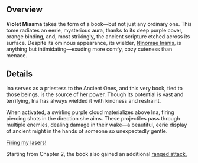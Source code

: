 <!-- title: Violet Miasma -->
<!-- quote: *Giggles cutely and proceeds to decimate her enemies* -->
<!-- chapters: -1 -->
<!-- images: (Ina's first time wielding the book), (The book viewed from the inventory), (Ina activating the book's ability) -->
<!-- model: true -->

## Overview

**Violet Miasma** takes the form of a book—but not just any ordinary one. This tome radiates an eerie, mysterious aura, thanks to its deep purple cover, orange binding, and, most strikingly, the ancient scripture etched across its surface. Despite its ominous appearance, its wielder, [Ninomae Inanis](#entry:ina-entry), is anything but intimidating—exuding more comfy, cozy cuteness than menace.

## Details

Ina serves as a priestess to the Ancient Ones, and this very book, tied to those beings, is the source of her power. Though its potential is vast and terrifying, Ina has always wielded it with kindness and restraint.

When activated, a swirling purple cloud materializes above Ina, firing piercing shots in the direction she aims. These projectiles pass through multiple enemies, dealing damage in their wake—a beautiful, eerie display of ancient might in the hands of someone so unexpectedly gentle.

[Firing my lasers!](#embed:https://www.youtube.com/live/THllQCVOYzY?si=6WRNsqGVEFR4DDPO&t=4464)

Starting from Chapter 2, the book also gained an additional [ranged attack.](#entry:revelations-entry)
